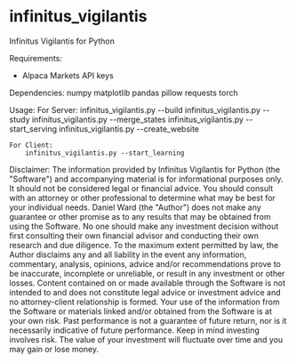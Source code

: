 # infinitus_vigilantis
Infinitus Vigilantis for Python

Requirements:
  - Alpaca Markets API keys

Dependencies:
    numpy matplotlib pandas pillow requests torch

Usage:
    For Server:
        infinitus_vigilantis.py --build
        infinitus_vigilantis.py --study
        infinitus_vigilantis.py --merge_states
        infinitus_vigilantis.py --start_serving
        infinitus_vigilantis.py --create_website

    For Client:
        infinitus_vigilantis.py --start_learning

Disclaimer:
    The information provided by Infinitus Vigilantis for Python (the
"Software") and accompanying material is for informational purposes
only. It should not be considered legal or financial advice. You should
consult with an attorney or other professional to determine what may be
best for your individual needs. Daniel Ward (the "Author") does not
make any guarantee or other promise as to any results that may be
obtained from using the Software. No one should make any investment
decision without first consulting their own financial advisor and
conducting their own research and due diligence. To the maximum extent
permitted by law, the Author disclaims any and all liability in the
event any information, commentary, analysis, opinions, advice and/or
recommendations prove to be inaccurate, incomplete or unreliable, or
result in any investment or other losses. Content contained on or made
available through the Software is not intended to and does not
constitute legal advice or investment advice and no attorney-client
relationship is formed. Your use of the information from the Software
or materials linked and/or obtained from the Software is at your own
risk. Past performance is not a guarantee of future return, nor is it
necessarily indicative of future performance. Keep in mind investing
involves risk. The value of your investment will fluctuate over time
and you may gain or lose money.

